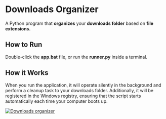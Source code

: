 # Downloads Organizer

A Python program that **organizes** your **downloads folder** based on **file extensions.**

## How to Run

Double-click the **app.bat** file, or run the **runner.py** inside a terminal.

## How it Works

When you run the application, it will operate silently in the background and perform a cleanup task to your downloads folder. Additionally, it will be registered in the Windows registry, ensuring that the script starts automatically each time your computer boots up.

[<img src="https://github.com/user-attachments/assets/ea603569-af58-4217-955a-d0bab14d9b31" alt="Downloads organizer"/>](https://github.com/Queirozzzzzzzzzz/downloads-organizer)
